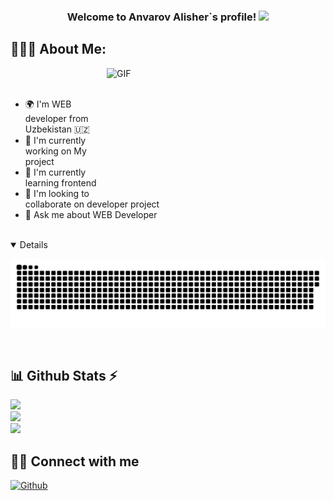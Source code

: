 <h3 align="center">
    Welcome to  Anvarov Alisher`s profile!
    <img src="https://media.giphy.com/media/hvRJCLFzcasrR4ia7z/giphy.gif" width="28">
</h3>

## 👨🏻‍💻 About Me:

<img align="right" alt="GIF" src="https://raw.githubusercontent.com/abhisheknaiidu/abhisheknaiidu/master/code.gif" width="350" height="200" />

<br/>
<br/>

- 🌍 I'm WEB developer from Uzbekistan 🇺🇿
- 🔭 I'm currently working on My project
- 🌱 I'm currently learning frontend 
- 👯 I'm looking to collaborate on developer project
- 💬 Ask me about WEB Developer

<br/>

<details open="">
  <p align="center">
   <a href="https://github.com/AnvarovAN/AnvarovAN">
       <img alt="Snake animation" src="https://github.com/mikyll/mikyll/blob/output/github-contribution-grid-snake.svg"/></a>
  </p>
    
 <br/>
    
## 📊 Github Stats ⚡

![](https://github-readme-stats.vercel.app/api?username=AnvarovAN&show_icons=true&theme=tokyonight&border=61dafb&hide_border=true)<br/>
![](https://github-readme-streak-stats.herokuapp.com/?user=AnvarovAN&theme=tokyonight&hide_border=true)<br/>
![](https://github-readme-stats.vercel.app/api/top-langs/?username=AnvarovAN&theme=tokyonight&hide_border=true&include_all_commits=false&count_private=true&layout=compact)



## 🙋‍♂️ Connect with me

<p>
    <a href="https://github.com/AnvarovAN">
        <img alt="Github"
             src="https://img.shields.io/badge/GitHub-100000?style=flat&logo=github&logoColor=white"></a>
</p>
